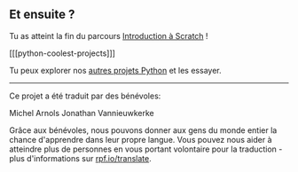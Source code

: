 ## Et ensuite ?

Tu as atteint la fin du parcours [Introduction à Scratch](https://projects.raspberrypi.org/fr-FR/pathways/python-intro) !

[[[python-coolest-projects]]]

Tu peux explorer nos [autres projets Python](https://projects.raspberrypi.org/fr-FR/projects?software%5B%5D=python) et les essayer.

***
Ce projet a été traduit par des bénévoles:

Michel Arnols
Jonathan Vannieuwkerke

Grâce aux bénévoles, nous pouvons donner aux gens du monde entier la chance d'apprendre dans leur propre langue. Vous pouvez nous aider à atteindre plus de personnes en vous portant volontaire pour la traduction - plus d'informations sur [rpf.io/translate](https://rpf.io/translate).
